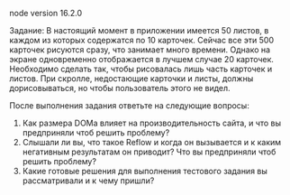 node version 16.2.0

Задание: В настоящий момент в приложении имеется 50 листов, в каждом из которых содержатся по 10 карточек. Сейчас все эти 500 карточек рисуются сразу, что занимает много времени. Однако на экране одновременно отображается в лучшем случае 20 карточек. Необходимо сделать так, чтобы рисовалась лишь часть карточек и листов. При скролле, недостающие карточки и листы, должны дорисовываться, но чтобы пользователь этого не видел.  

После выполнения задания ответьте на следующие вопросы:
1) Как размера DOMа влияет на производительность сайта, и что вы предприняли чтоб решить проблему?
2) Слышали ли вы, что такое Reflow и когда он вызывается и к каким негативным результатам он приводит? Что вы предприняли чтоб решить проблему?
3) Какие готовые решения для выполнения тестового задания вы рассматривали и к чему пришли?
